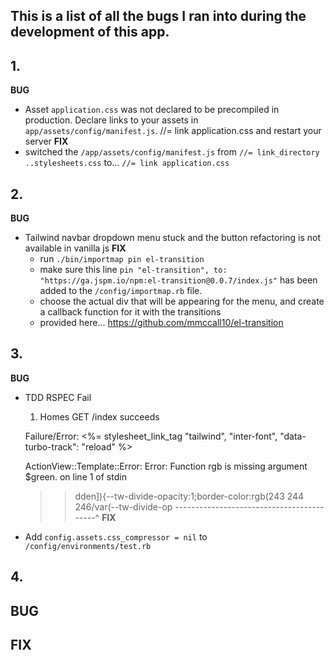 ## This is a list of all the bugs I ran into during the development of this app.

## 1.
**BUG**
  - Asset `application.css` was not declared to be precompiled in production. Declare links to your assets in `app/assets/config/manifest.js`. //= link application.css and restart your server
**FIX**
  - switched the `/app/assets/config/manifest.js` from `//= link_directory ..stylesheets.css` to... `//= link application.css`



## 2.
**BUG**
  - Tailwind navbar dropdown menu stuck and the button refactoring is not available in vanilla js
**FIX**
    - run `./bin/importmap pin el-transition`
    - make sure this line `pin "el-transition", to: "https://ga.jspm.io/npm:el-transition@0.0.7/index.js"` has been added to the `/config/importmap.rb` file.
    - choose the actual div that will be appearing for the menu, and create a callback function for it with the transitions
    - provided here... https://github.com/mmccall10/el-transition



## 3.
**BUG**
  - TDD RSPEC Fail
      1) Homes GET /index succeeds

    Failure/Error: <%= stylesheet_link_tag "tailwind", "inter-font", "data-turbo-track": "reload" %>
    
     ActionView::Template::Error:
       Error: Function rgb is missing argument $green.
               on line 1 of stdin
       >> dden]){--tw-divide-opacity:1;border-color:rgb(243 244 246/var(--tw-divide-op
          ------------------------------------------^
**FIX**
  - Add `config.assets.css_compressor = nil` to `/config/environments/test.rb`



## 4.
**BUG**
  -
**FIX**
  -



